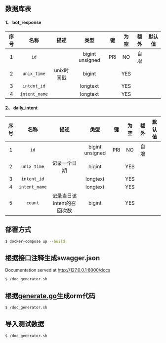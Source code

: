 ## 数据库表

#### 1、 bot_response

| 序号 | 名称 | 描述 | 类型 | 键 | 为空 | 额外 | 默认值 |
| :--: | :--: | :--: | :--: | :--: | :--: | :--: | :--: |
| 1 | `id` |  | bigint unsigned | PRI | NO | 自增 |  |
| 2 | `unix_time` |unix时间戳| bigint |  | YES |  |  |
| 3 | `intent_id` |  | longtext |  | YES |  |  |
| 4 | `intent_name` |  | longtext |  | YES |  |  |


#### 2、 daily_intent

| 序号 | 名称 | 描述 | 类型 | 键 | 为空 | 额外 | 默认值 |
| :--: | :--: | :--: | :--: | :--: | :--: | :--: | :--: |
| 1 | `id` |  | bigint unsigned | PRI | NO | 自增 |  |
| 2 | `unix_time` | 记录一个日期 | bigint |  | YES |  |  |
| 3 | `intent_id` |  | longtext |  | YES |  |  |
| 4 | `intent_name` |  | longtext |  | YES |  |  |
| 5 | `count` | 记录当日该intent的召回次数 | bigint |  | YES |  |  |




## 部署方式

```sh
$ docker-compose up --build
```

## 根据接口注释生成swagger.json
Documentation served at http://127.0.0.1:8000/docs
```sh
$ /doc_generator.sh
```

## 根据[generate.go](cmd%2Fgenerate%2Fgenerate.go)生成orm代码

```sh
$ /doc_generator.sh
```
## 导入测试数据
```sh
$ /doc_generator.sh
```
